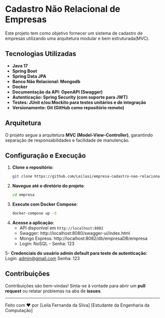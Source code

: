 # Cadastro Não Relacional de Empresas

Este projeto tem como objetivo fornecer um sistema de cadastro de empresas utilizando uma arquitetura modular e bem estruturada(MVC).

## Tecnologias Utilizadas
- **Java 17**
- **Spring Boot**
- **Spring Data JPA**
- **Banco Não Relacional: Mongodb**
- **Docker**
- **Documentação da API: OpenAPI (Swagger)**
- **Autenticação: Spring Security (com suporte para JWT)**
- **Testes: JUnit e/ou Mockito para testes unitários e de integração**
- **Versionamento: Git (GitHub como repositório remoto)**



## Arquitetura
O projeto segue a arquitetura **MVC (Model-View-Controller)**, garantindo separação de responsabilidades e facilidade de manutenção.

## Configuração e Execução
1. **Clone o repositório**:
   ```bash
   git clone https://github.com/Leilasi/empresa-cadastro-nao-relacional
   ```
2. **Navegue até o diretório do projeto**:
   ```bash
   cd empresa
   ```
3. **Execute com Docker Compose**:
   ```bash
   docker-compose up -d
   ```
4. **Acesse a aplicação**:
   - API disponível em `http://localhost:8082`
   - Swagger: http://localhost:8080/swagger-ui/index.html
   - Mongo Express: http://localhost:8082/db/empresaDB/empresa
   - Login: NoSQL - Senha: 123

5- **Credenciais do usuário admin default para teste de autenticação:**
Login: admin@gmail.com Senha: 123

## Contribuições
Contribuições são bem-vindas! Sinta-se à vontade para abrir um **pull request** ou relatar problemas na aba de **issues**.

---

Feito com ❤️ por [Leila Fernanda da Silva]  [Estudante da Engenharia da Computação] 

